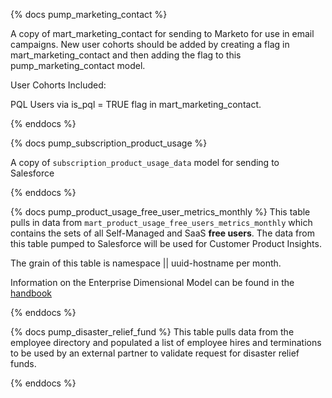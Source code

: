 {% docs pump_marketing_contact %}

A copy of mart_marketing_contact for sending to Marketo for use in email campaigns. New user cohorts should be added by creating a flag in mart_marketing_contact and then adding the flag to this pump_marketing_contact model.

User Cohorts Included:

PQL Users via is_pql = TRUE flag in mart_marketing_contact.

{% enddocs %}

{% docs pump_subscription_product_usage %}

A copy of `subscription_product_usage_data` model for sending to Salesforce

{% enddocs %}

{% docs pump_product_usage_free_user_metrics_monthly %}
This table pulls in data from `mart_product_usage_free_users_metrics_monthly` which contains the sets of all Self-Managed and SaaS **free users**. The data from this table  pumped to Salesforce will be used for Customer Product Insights.

The grain of this table is namespace || uuid-hostname per month.

Information on the Enterprise Dimensional Model can be found in the [handbook](https://about.gitlab.com/handbook/business-ops/data-team/platform/edw/)

{% enddocs %}



{% docs pump_disaster_relief_fund %}
This table pulls data from the employee directory and populated a list of employee hires and terminations to be used by an external partner to validate request for disaster relief funds.

{% enddocs %}